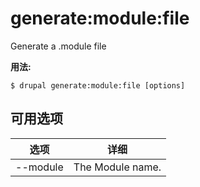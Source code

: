 # generate:module:file
Generate a .module file

**用法:**
```
$ drupal generate:module:file [options]
```

## 可用选项
选项 | 详细
-------|-------------
--module | The Module name.
